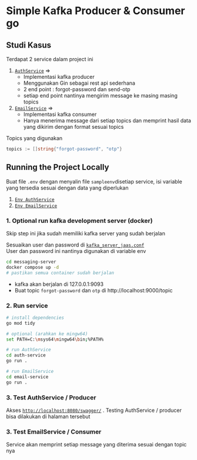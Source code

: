 # Simple Kafka Producer & Consumer go

## Studi Kasus

Terdapat 2 service dalam project ini

1. [`AuthService`](/auth-service) =>
   - Implementasi kafka producer
   - Menggunakan Gin sebagai rest api sederhana
   - 2 end point : forgot-password dan send-otp
   - setiap end point nantinya mengirim message ke masing masing topics
2. [`EmailService`](/email-service) =>
   - Implementasi kafka consumer
   - Hanya menerima message dari setiap topics dan memprint hasil data yang dikirim dengan format sesuai topics

Topics yang digunakan

```go
topics := []string{"forgot-password", "otp"}
```

## Running the Project Locally

Buat file `.env` dengan menyalin file `sampleenv`disetiap service, isi variable yang tersedia sesuai dengan data yang diperlukan

1. [`Env AuthService`](/auth-service/sampleenv)
2. [`Env EmailService`](/email-service/sampleenv)

### 1. Optional run kafka development server (docker)

Skip step ini jika sudah memiliki kafka server yang sudah berjalan

Sesuaikan user dan password di [`kafka_server_jaas.conf`](/messaging-server/kafka_server_jaas.conf)<br>
User dan password ini nantinya digunakan di variable env

```bash
cd messaging-server
docker compose up -d
# pastikan semua container sudah berjalan
```

- kafka akan berjalan di 127.0.0.1:9093
- Buat topic `forgot-password` dan `otp` di http://localhost:9000/topic

### 2. Run service

```bash
# install dependencies
go mod tidy

# optional (arahkan ke mingw64)
set PATH=C:\msys64\mingw64\bin;%PATH%

# run AuthService
cd auth-service
go run .

# run EmailService
cd email-service
go run .

```

### 3. Test AuthService / Producer

Akses [`http://localhost:8080/swagger/`](http://localhost:8080/swagger/) . Testing AuthService / producer bisa dilakukan di halaman tersebut

### 3. Test EmailService / Consumer

Service akan memprint setiap message yang diterima sesuai dengan topic nya
